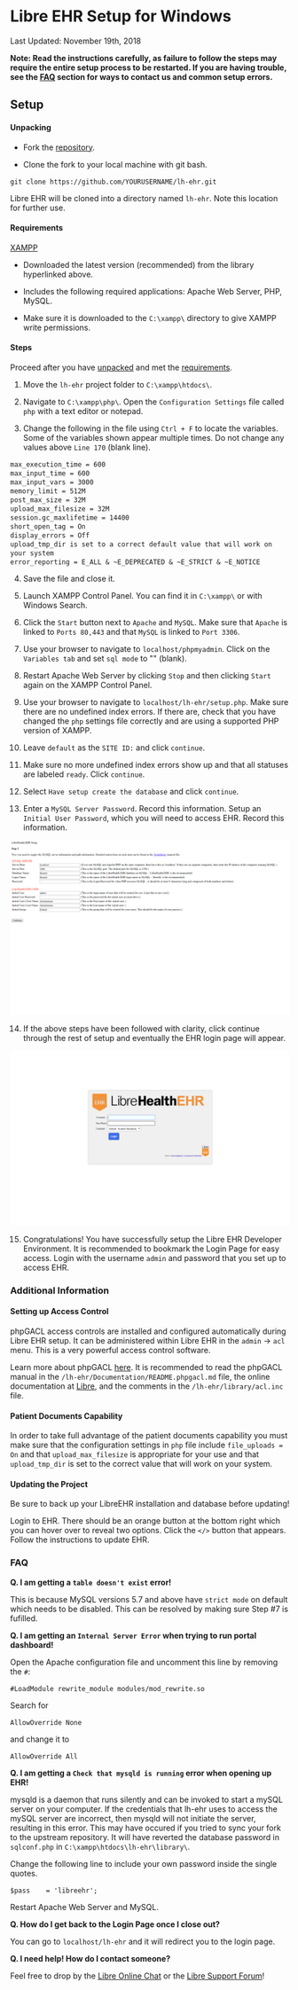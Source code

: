# Libre EHR Setup for Windows

Last Updated: November 19th, 2018

**Note: Read the instructions carefully, as failure to follow the steps may require the entire setup process to be restarted. If you are having trouble, see the [FAQ](#faq) section for ways to contact us and common setup errors.**

## Setup

#### Unpacking

- Fork the [repository](https://github.com/LibreIO/lh-ehr).

- Clone the fork to your local machine with git bash.

```
git clone https://github.com/YOURUSERNAME/lh-ehr.git
```

Libre EHR will be cloned into a directory named `lh-ehr`. Note this location for further use.

#### Requirements

[XAMPP](https://sourceforge.net/projects/xampp/files/)

- Downloaded the latest version (recommended) from the library hyperlinked above.

- Includes the following required applications: Apache Web Server, PHP, MySQL.

- Make sure it is downloaded to the `C:\xampp\` directory to give XAMPP write permissions.

#### Steps

Proceed after you have [unpacked](#unpacking) and met the [requirements](#requirements).

1. Move the `lh-ehr` project folder to `C:\xampp\htdocs\`.

2. Navigate to `C:\xampp\php\`. Open the `Configuration Settings` file called `php` with a text editor or notepad.

3. Change the following in the file using `Ctrl + F` to locate the variables. Some of the variables shown appear multiple times. Do not change any values above `Line 170` (blank line).

```
max_execution_time = 600
max_input_time = 600
max_input_vars = 3000
memory_limit = 512M
post_max_size = 32M
upload_max_filesize = 32M
session.gc_maxlifetime = 14400
short_open_tag = On
display_errors = Off
upload_tmp_dir is set to a correct default value that will work on your system
error_reporting = E_ALL & ~E_DEPRECATED & ~E_STRICT & ~E_NOTICE
```

4. Save the file and close it.

5. Launch XAMPP Control Panel. You can find it in `C:\xampp\` or with Windows Search.

6. Click the `Start` button next to `Apache` and `MySQL`. Make sure that `Apache` is linked to `Ports 80,443` and that `MySQL` is linked to `Port 3306`.

7. Use your browser to navigate to `localhost/phpmyadmin`. Click on the `Variables tab` and set `sql mode` to "" (blank).

8. Restart Apache Web Server by clicking `Stop` and then clicking `Start` again on the XAMPP Control Panel.

9. Use your browser to navigate to `localhost/lh-ehr/setup.php`. Make sure there are no undefined index errors. If there are, check that you have changed the `php` settings file correctly and are using a supported PHP version of XAMPP.

10. Leave `default` as the `SITE ID:` and click `continue`.

11. Make sure no more undefined index errors show up and that all statuses are labeled `ready`. Click `continue`.

12. Select `Have setup create the database` and click `continue`.

13. Enter a `MySQL Server Password`. Record this information. Setup an `Initial User Password`, which you will need to access EHR. Record this information.

![Create Credentials](./Documentation/1_Installing/images/windows_installation/Step_4.png)

14. If the above steps have been followed with clarity, click continue through the rest of setup and eventually the EHR login page will appear.

![Setup Complete](./Documentation/1_Installing/images/windows_installation/Step_10.png)

15. Congratulations! You have successfully setup the Libre EHR Developer Environment. It is recommended to bookmark the Login Page for easy access. Login with the username `admin` and password that you set up to access EHR.

### Additional Information

#### Setting up Access Control

phpGACL access controls are installed and configured automatically during Libre EHR setup. It can be administered within Libre EHR in the `admin` -> `acl` menu. This is a very powerful access control software.

Learn more about phpGACL [here](http://phpgacl.sourceforge.net/). It is recommended to read the phpGACL manual in the `/lh-ehr/Documentation/README.phpgacl.md` file, the online documentation at [Libre](http://LibreEHR.org/), and the comments in the `/lh-ehr/library/acl.inc` file.

#### Patient Documents Capability

In order to take full advantage of the patient documents capability you must make sure that the configuration settings in `php` file include `file_uploads = On` and that `upload_max_filesize` is appropriate for your use and that `upload_tmp_dir` is set to the correct value that will work on your system.

#### Updating the Project

Be sure to back up your LibreEHR installation and database before updating!

Login to EHR. There should be an orange button at the bottom right which you can hover over to reveal two options. Click the `</>` button that appears. Follow the instructions to update EHR.

### FAQ

**Q. I am getting a `table doesn't exist` error!**

This is because MySQL versions 5.7 and above have `strict mode` on default which needs to be disabled. This can be resolved by making sure Step #7 is fufilled.

**Q. I am getting an `Internal Server Error` when trying to run portal dashboard!**

Open the Apache configuration file and uncomment this line by removing the `#`:

```
#LoadModule rewrite_module modules/mod_rewrite.so
```

Search for

```
AllowOverride None
```

and change it to

```
AllowOverride All
```

**Q. I am getting a `Check that mysqld is running` error when opening up EHR!**

mysqld is a daemon that runs silently and can be invoked to start a mySQL server on your computer. If the credentials that lh-ehr uses to access the mySQL server are incorrect, then mysqld will not initiate the server, resulting in this error. This may have occured if you tried to sync your fork to the upstream repository. It will have reverted the database password in `sqlconf.php` in `C:\xampp\htdocs\lh-ehr\library\`. 

Change the following line to include your own password inside the single quotes.

```
$pass    = 'libreehr';
```

Restart Apache Web Server and MySQL.

**Q. How do I get back to the Login Page once I close out?**

You can go to `localhost/lh-ehr` and it will redirect you to the login page. 

**Q. I need help! How do I contact someone?**

Feel free to drop by the [Libre Online Chat](https://chat.LibreEHR.org) or the [Libre Support Forum](https://forums.LibreEHR.org/c/7-support)!
